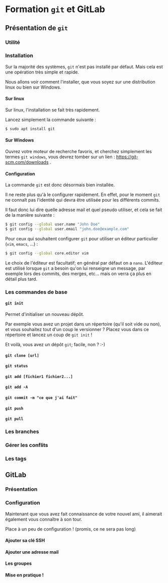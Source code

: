 # Formation `git` et GitLab

## Présentation de `git`

### Utilité

### Installation

Sur la majorité des systèmes, `git` n'est pas installé par défaut.
Mais cela est une opération très simple et rapide.

Nous allons voir comment l'installer, que vous soyez sur une distribution linux
ou bien sur Windows.

#### Sur linux

Sur linux, l'installation se fait très rapidement.

Lancez simplement la commande suivante :

```bash
$ sudo apt install git
```

#### Sur Windows

Ouvrez votre moteur de recherche favoris, et cherchez simplement les termes
`git windows`, vous devrez tomber sur un lien : https://git-scm.com/downloads .


#### Configuration

La commande `git` est donc désormais bien installée.

Il ne reste plus qu'à le configurer rapidement.
En effet, pour le moment `git` ne connaît pas l'identité qui devra être
utilisée pour les différents commits.

Il faut donc lui dire quelle adresse mail et quel pseudo utiliser, et cela se
fait de la manière suivante :

```bash
$ git config --global user.name "John Doe"
$ git config --global user.email "john.doe@example.com"
```

Pour ceux qui souhaitent configurer `git` pour utiliser un éditeur
particulier (`vim`, `emacs`, ...) :

```bash
$ git config --global core.editor vim
```

Le choix de l'éditeur est facultatif; en général par défaut on a `nano`.
L'éditeur est utilisé lorsque `git` a besoin qu'on lui renseigne un message,
par exemple lors des commits, des merges, etc... mais on verra ça plus en
détail plus tard.

### Les commandes de base

#### `git init`

Permet d'initialiser un nouveau dépôt.

Par exemple vous avez un projet dans un répertoire (qu'il soit vide ou non),
et vous souhaitez tout d'un coup le versionner ?
Placez vous dans ce répertoire et lancez un coup de `git init` !

Et voilà, vous avez un dépôt `git`; facile, non ? :-)


#### `git clone [url]`

#### `git status`

#### `git add [fichier1 fichier2...]`

#### `git add -A`

#### `git commit -m "ce que j'ai fait"`

#### `git push`

#### `git pull`

### Les branches

### Gérer les conflits

### Les tags

## GitLab

### Présentation

### Configuration

Maintenant que vous avez fait connaissance de votre nouvel ami, il aimerait
également vous connaître à son tour.

Place à un peu de configuration !
(promis, ce ne sera pas long)

#### Ajouter sa clé SSH

#### Ajouter une adresse mail

#### Les groupes

#### Mise en pratique !

